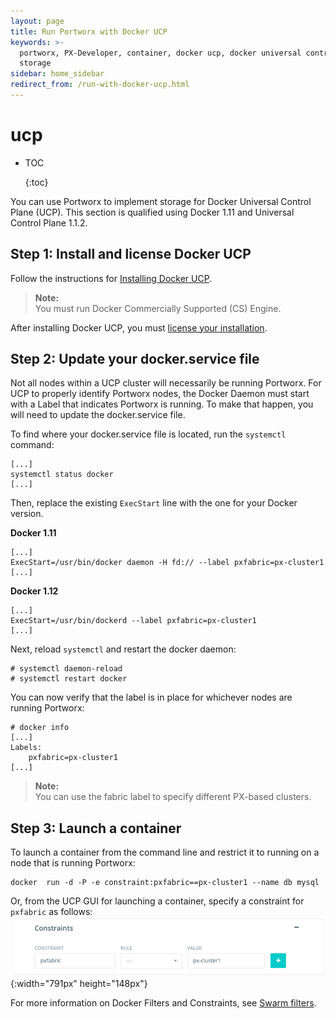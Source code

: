 ```yaml
---
layout: page
title: Run Portworx with Docker UCP
keywords: >-
  portworx, PX-Developer, container, docker ucp, docker universal control plane,
  storage
sidebar: home_sidebar
redirect_from: /run-with-docker-ucp.html
---
```


# ucp

* TOC

  {:toc}

You can use Portworx to implement storage for Docker Universal Control Plane \(UCP\). This section is qualified using Docker 1.11 and Universal Control Plane 1.1.2.

## Step 1: Install and license Docker UCP

Follow the instructions for [Installing Docker UCP](https://docs.docker.com/ucp/installation/install-production).

> **Note:**  
> You must run Docker Commercially Supported \(CS\) Engine.

After installing Docker UCP, you must [license your installation](https://docs.docker.com/ucp/installation/license).

## Step 2: Update your docker.service file

Not all nodes within a UCP cluster will necessarily be running Portworx. For UCP to properly identify Portworx nodes, the Docker Daemon must start with a Label that indicates Portworx is running. To make that happen, you will need to update the docker.service file.

To find where your docker.service file is located, run the `systemctl` command:

```text
[...]
systemctl status docker
[...]
```

Then, replace the existing `ExecStart` line with the one for your Docker version.

**Docker 1.11**

```text
[...]
ExecStart=/usr/bin/docker daemon -H fd:// --label pxfabric=px-cluster1
[...]
```

**Docker 1.12**

```text
[...]
ExecStart=/usr/bin/dockerd --label pxfabric=px-cluster1
[...]
```

Next, reload `systemctl` and restart the docker daemon:

```text
# systemctl daemon-reload
# systemctl restart docker
```

You can now verify that the label is in place for whichever nodes are running Portworx:

```text
# docker info
[...]
Labels:
    pxfabric=px-cluster1
[...]
```

> **Note:**  
> You can use the fabric label to specify different PX-based clusters.

## Step 3: Launch a container

To launch a container from the command line and restrict it to running on a node that is running Portworx:

```text
docker  run -d -P -e constraint:pxfabric==px-cluster1 --name db mysql
```

Or, from the UCP GUI for launching a container, specify a constraint for `pxfabric` as follows: ![UCP GUI constraints](../../.gitbook/assets/constraints.png){:width="791px" height="148px"}

For more information on Docker Filters and Constraints, see [Swarm filters](https://docs.docker.com/swarm/scheduler/filter/).

